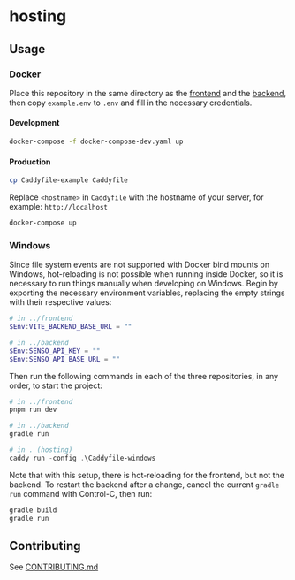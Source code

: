 # hosting

## Usage

### Docker

Place this repository in the same directory as the [frontend](https://github.com/tli-group-4-grimm/frontend) and the [backend](https://github.com/tli-group-4-grimm/backend), then copy `example.env` to `.env` and fill in the necessary credentials.

#### Development

```sh
docker-compose -f docker-compose-dev.yaml up
```

#### Production

```sh
cp Caddyfile-example Caddyfile
```

Replace `<hostname>` in `Caddyfile` with the hostname of your server, for example: `http://localhost`

```sh
docker-compose up
```

### Windows

Since file system events are not supported with Docker bind mounts on Windows, hot-reloading is not possible when running inside Docker, so it is necessary to run things manually when developing on Windows. Begin by exporting the necessary environment variables, replacing the empty strings with their respective values:

```ps1
# in ../frontend
$Env:VITE_BACKEND_BASE_URL = ""

# in ../backend
$Env:SENSO_API_KEY = ""
$Env:SENSO_API_BASE_URL = ""
```

Then run the following commands in each of the three repositories, in any order, to start the project:

```ps1
# in ../frontend
pnpm run dev

# in ../backend
gradle run

# in . (hosting)
caddy run -config .\Caddyfile-windows
```

Note that with this setup, there is hot-reloading for the frontend, but not the backend. To restart the backend after a change, cancel the current `gradle run` command with Control-C, then run:

```ps1
gradle build
gradle run
```

## Contributing

See [CONTRIBUTING.md](CONTRIBUTING.md)
